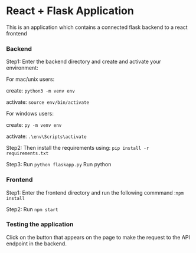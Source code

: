 <h1>React + Flask Application</h1>
This is an application which contains a connected flask backend to a react frontend

<h3>Backend</h3>
Step1: Enter the backend directory and create and activate your environment:

For mac/unix users:

create: `python3 -m venv env`

activate: `source env/bin/activate`

For windows users:

create: `py -m venv env`

activate: `.\env\Scripts\activate`

Step2: Then install the requirements using: `pip install -r requirements.txt`

Step3: Run `python flaskapp.py`
Run python

<h3>Frontend</h3>

Step1: Enter the frontend directory and run the following commmand :`npm install`

Step2: Run `npm start`

<h3>Testing the application</h3>
Click on the button that appears on the page to make the request to the API endpoint in the backend.






